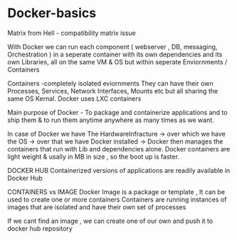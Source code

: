 # Docker-basics
Matrix from Hell - compatibility matrix issue 

With Docker we can run each component ( webserver , DB, messaging, Orchestration ) in a seperate container with its own dependencies and its own Libraries, all on the same VM & OS but within seperate Enviornments / Containers

Containers -completely isolated eviornments
They can have their own Processes, Services, Network Interfaces, Mounts etc but all sharing the same OS Kernal.
Docker uses LXC containers

Main purpose of Docker  - To package and containerize applications and to ship them & to run them anytime anywhere as many times as we want.

In case of Docker we have The HardwareInfracture -> over which we have the OS -> over that we have Docker installed -> Docker then manages the containers that run with Lib and dependencies alone.
Docker containers are light weight & usally in MB in size , so the boot up is faster.

DOCKER HUB
Containerized versions of applications are readily available in Docker Hub

CONTAINERS vs IMAGE
Docker Image is a package or template , 
It can be used to create one or more containers
Containers are running instances of images that are isolated and have their own set of processes

If we cant find an image , we can create one of our own and push it to docker hub repository

